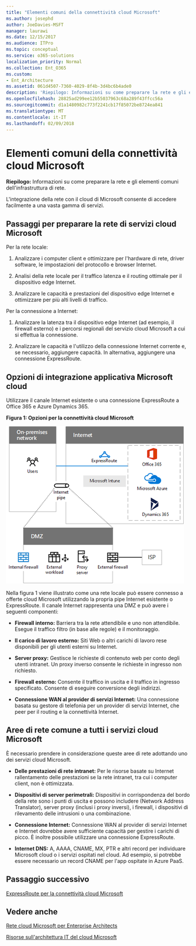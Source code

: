 ```yaml
---
title: "Elementi comuni della connettività cloud Microsoft"
ms.author: josephd
author: JoeDavies-MSFT
manager: laurawi
ms.date: 12/15/2017
ms.audience: ITPro
ms.topic: conceptual
ms.service: o365-solutions
localization_priority: Normal
ms.collection: Ent_O365
ms.custom:
- Ent_Architecture
ms.assetid: 061d4507-7360-4029-8f4b-3d4bc6b4ade0
description: 'Riepilogo: Informazioni su come preparare la rete e gli elementi comuni dell''infrastruttura di rete.'
ms.openlocfilehash: 28825ad299ee12b55037963c68a289f43ffcc56a
ms.sourcegitcommit: d1a1480982c773f2241cb17f85072be8724ea841
ms.translationtype: MT
ms.contentlocale: it-IT
ms.lasthandoff: 02/09/2018
---
```

# <a name="common-elements-of-microsoft-cloud-connectivity"></a>Elementi comuni della connettività cloud Microsoft

 **Riepilogo:** Informazioni su come preparare la rete e gli elementi comuni dell'infrastruttura di rete.
  
L'integrazione della rete con il cloud di Microsoft consente di accedere facilmente a una vasta gamma di servizi.
  
## <a name="steps-to-prepare-your-network-for-microsoft-cloud-services"></a>Passaggi per preparare la rete di servizi cloud Microsoft
<a name="steps"> </a>

Per la rete locale:
  
1. Analizzare i computer client e ottimizzare per l'hardware di rete, driver software, le impostazioni del protocollo e browser Internet.
    
2. Analisi della rete locale per il traffico latenza e il routing ottimale per il dispositivo edge Internet.
    
3. Analizzare le capacità e prestazioni del dispositivo edge Internet e ottimizzare per più alti livelli di traffico.
    
Per la connessione a Internet:
  
1. Analizzare la latenza tra il dispositivo edge Internet (ad esempio, il firewall esterno) e i percorsi regionali del servizio cloud Microsoft a cui si effettua la connessione.
    
2. Analizzare le capacità e l'utilizzo della connessione Internet corrente e, se necessario, aggiungere capacità. In alternativa, aggiungere una connessione ExpressRoute.
    
## <a name="microsoft-cloud-connectivity-options"></a>Opzioni di integrazione applicativa Microsoft cloud
<a name="steps"> </a>

Utilizzare il canale Internet esistente o una connessione ExpressRoute a Office 365 e Azure Dynamics 365.
  
**Figura 1: Opzioni per la connettività cloud Microsoft**

![Figura 1:  Opzioni per la connettività di Microsoft Cloud](images/Network_Poster/CommonElements.png)

  
Nella figura 1 viene illustrato come una rete locale può essere connesso a offerte cloud Microsoft utilizzando la propria pipe Internet esistente o ExpressRoute. Il canale Internet rappresenta una DMZ e può avere i seguenti componenti:
  
- **Firewall interno:** Barriera tra la rete attendibile e uno non attendibile. Esegue il traffico filtro (in base alle regole) e il monitoraggio.
    
- **Il carico di lavoro esterno:** Siti Web o altri carichi di lavoro rese disponibili per gli utenti esterni su Internet.
    
- **Server proxy:** Gestisce le richieste di contenuto web per conto degli utenti intranet. Un proxy inverso consente le richieste in ingresso non richiesto.
    
- **Firewall esterno:** Consente il traffico in uscita e il traffico in ingresso specificato. Consente di eseguire conversione degli indirizzi.
    
- **Connessione WAN al provider di servizi Internet:** Una connessione basata su gestore di telefonia per un provider di servizi Internet, che peer per il routing e la connettività Internet.
    
## <a name="areas-of-networking-common-to-all-microsoft-cloud-services"></a>Aree di rete comune a tutti i servizi cloud Microsoft
<a name="steps"> </a>

È necessario prendere in considerazione queste aree di rete adottando uno dei servizi cloud Microsoft.
  
- **Delle prestazioni di rete intranet:** Per le risorse basate su Internet rallentamento delle prestazioni se la rete intranet, tra cui i computer client, non è ottimizzata.
    
- **Dispositivi di server perimetrali:** Dispositivi in corrispondenza del bordo della rete sono i punti di uscita e possono includere (Network Address Translator), server proxy (inclusi i proxy inversi), i firewall, i dispositivi di rilevamento delle intrusioni o una combinazione.
    
- **Connessione Internet:** Connessione WAN al provider di servizi Internet e Internet dovrebbe avere sufficiente capacità per gestire i carichi di picco. È inoltre possibile utilizzare una connessione ExpressRoute.
    
- **Internet DNS:** A, AAAA, CNAME, MX, PTR e altri record per individuare Microsoft cloud o i servizi ospitati nel cloud. Ad esempio, si potrebbe essere necessario un record CNAME per l'app ospitate in Azure PaaS.
    

## <a name="next-step"></a>Passaggio successivo

[ExpressRoute per la connettività cloud Microsoft](expressroute-for-microsoft-cloud-connectivity.md)

## <a name="see-also"></a>Vedere anche

<a name="steps"> </a>

[Rete cloud Microsoft per Enterprise Architects](microsoft-cloud-networking-for-enterprise-architects.md)
  
[Risorse sull'architettura IT del cloud Microsoft](microsoft-cloud-it-architecture-resources.md)


